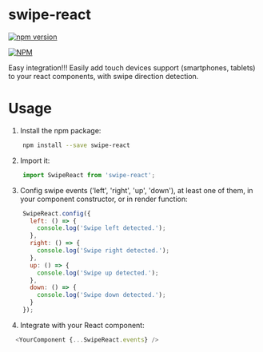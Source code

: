 # swipe-react
[![npm version](https://badge.fury.io/js/swipe-react.svg)](http://badge.fury.io/js/swipe-react)

[![NPM](https://nodei.co/npm/swipe-react.png)](https://nodei.co/npm/swipe-react/)


Easy integration!!! Easily add touch devices support (smartphones, tablets) to your react components, with swipe direction detection.

# Usage
1. Install the npm package:
```bash
    npm install --save swipe-react
```
2. Import it:
```javascript
    import SwipeReact from 'swipe-react';
```
3. Config swipe events ('left', 'right', 'up', 'down'), at least one of them, in your component constructor, or in render function:
```javascript
    SwipeReact.config({
      left: () => {
        console.log('Swipe left detected.');
      },
      right: () => {
        console.log('Swipe right detected.');
      },
      up: () => {
        console.log('Swipe up detected.');
      },
      down: () => {
        console.log('Swipe down detected.');
      }
    });
```

4. Integrate with your React component:
```javascript
  <YourComponent {...SwipeReact.events} />
```
